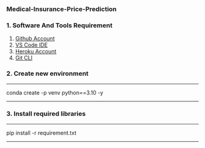 ### Medical-Insurance-Price-Prediction



### 1. Software And Tools Requirement

1. [Github Account](https://github.com)
2. [VS Code IDE](https://code.visualstudio.com/)
3. [Heroku Account](https://heroku.com)
4. [Git CLI](https://git-scm.com/download/win)



### 2. Create new environment

---

conda create -p venv python==3.10 -y

---


### 3. Install required libraries

---

pip install -r requirement.txt

---